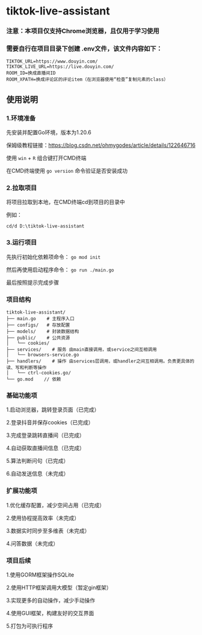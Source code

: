 # tiktok-live-assistant
### 注意：本项目仅支持Chrome浏览器，且仅用于学习使用
### 需要自行在项目目录下创建 .env文件，该文件内容如下：
```text
TIKTOK_URL=https://www.douyin.com/
TIKTOK_LIVE_URL=https://live.douyin.com/
ROOM_ID=换成直播间ID
ROOM_XPATH=换成评论区的评论item（在浏览器使用“检查”复制元素的class）
```

## 使用说明

### 1.环境准备
先安装并配置Go环境，版本为1.20.6  

保姆级教程链接：https://blog.csdn.net/ohmygodes/article/details/122646716

使用 `win` + `R` 组合键打开CMD终端

在CMD终端使用 `go version` 命令验证是否安装成功



### 2.拉取项目
将项目拉取到本地，在CMD终端cd到项目的目录中

例如：

`cd/d D:\tiktok-live-assistant`

### 3.运行项目
先执行初始化依赖项命令： `go mod init`

然后再使用启动程序命令： `go run ./main.go`

最后按照提示完成步骤
### 项目结构

```text
tiktok-live-assistant/
├── main.go    # 主程序入口
├── configs/   # 存放配置 
├── models/    # 封装数据结构 
├── public/    # 公共资源 
│   └── cookies/     
├── services/    # 服务 由main直接调用，或service之间互相调用
│   └── browsers-service.go
├── handlers/    # 操作 由services层调用，或handler之间互相调用。负责更具体的读、写和判断等操作 
│   └── ctrl-cookies.go/  
└── go.mod    // 依赖
```

### 基础功能项

1.启动浏览器，跳转登录页面（已完成）

2.登录抖音并保存cookies（已完成）

3.完成登录跳转直播间（已完成）

4.自动获取直播间信息（已完成）

5.算法判断问句（已完成）

6.自动发送信息（未完成）

### 扩展功能项

1.优化缓存配置，减少空间占用（已完成）

2.使用协程提高效率（未完成）

3.数据实时同步至多维表（未完成）

4.问答数据（未完成）

### 项目后续

1.使用GORM框架操作SQLite

2.使用HTTP框架调用大模型（暂定gin框架）

3.实现更多的自动操作，减少手动操作

4.使用GUI框架，构建友好的交互界面

5.打包为可执行程序



